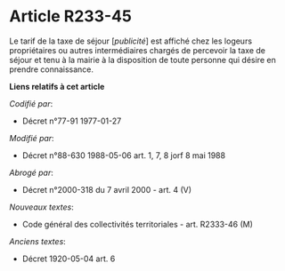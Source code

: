 # Article R233-45

Le tarif de la taxe de séjour [*publicité*] est affiché chez les logeurs propriétaires ou autres intermédiaires chargés de
percevoir la taxe de séjour et tenu à la mairie à la disposition de toute personne qui désire en prendre connaissance.

**Liens relatifs à cet article**

_Codifié par_:

  - Décret n°77-91 1977-01-27

_Modifié par_:

  - Décret n°88-630 1988-05-06 art. 1, 7, 8 jorf 8 mai 1988

_Abrogé par_:

  - Décret n°2000-318 du 7 avril 2000 - art. 4 (V)

_Nouveaux textes_:

  - Code général des collectivités territoriales - art. R2333-46 (M)

_Anciens textes_:

  - Décret  1920-05-04 art. 6
